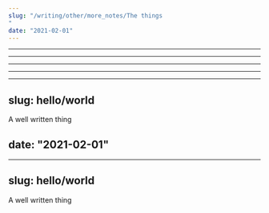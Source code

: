 ```yaml
---
slug: "/writing/other/more_notes/The things
"
date: "2021-02-01"
---
```


---

---

---
---
---
slug: hello/world
---

A well written thing

date: "2021-02-01"
---
---
slug: hello/world
---

A well written thing
